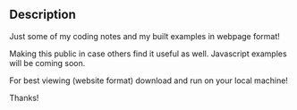 ## Description
Just some of my coding notes and my built examples in webpage format!

Making this public in case others find it useful as well. Javascript examples will be coming soon.

For best viewing (website format) download and run on your local machine!

Thanks!